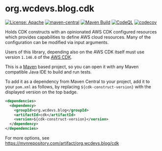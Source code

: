 # org.wcdevs.blog.cdk

[![License: Apache](https://img.shields.io/badge/License-Apache%202.0-blue)](https://opensource.org/licenses/Apache-2.0) [![maven-central](https://img.shields.io/maven-central/v/org.wcdevs.blog/cdk?style=flat)](https://mvnrepository.com/artifact/org.wcdevs.blog/cdk) [![Maven Build](https://github.com/lealceldeiro/org.wcdevs.blog.cdk/actions/workflows/maven.yml/badge.svg)](https://github.com/lealceldeiro/org.wcdevs.blog.cdk/actions/workflows/maven.yml) [![CodeQL](https://github.com/lealceldeiro/org.wcdevs.blog.cdk/actions/workflows/codeql-analysis.yml/badge.svg)](https://github.com/lealceldeiro/org.wcdevs.blog.cdk/actions/workflows/codeql-analysis.yml) [![codecov](https://codecov.io/gh/lealceldeiro/org.wcdevs.blog.cdk/branch/main/graph/badge.svg)](https://codecov.io/gh/lealceldeiro/org.wcdevs.blog.cdk)

Holds CDK constructs with an opinionated AWS CDK configured resources which provides capabilities
to define AWS cloud resources. Many of the configuration can be modified via input arguments.

Users of this library, depending also on the AWS CDK itself must use version `1.146.0` of the
[AWS CDK](https://mvnrepository.com/artifact/software.amazon.awscdk). 

This is a [Maven](https://maven.apache.org/) based project, so you can open it with any Maven
compatible Java IDE to build and run tests.

To add it as a dependency from Maven Central to your project, add it to your `pom.xml` as follows,
by replacing `${cdk-construct-version}` with the displayed version on the top badge.

```xml
<dependencies>
  <dependency>
    <groupId>org.wcdevs.blog</groupId>
    <artifactId>cdk</artifactId>
    <version>${cdk-construct-version}</version>
  </dependency>
</dependencies>
```
For more options, see https://mvnrepository.com/artifact/org.wcdevs.blog/cdk
